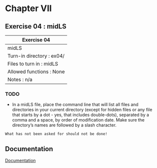 
# Chapter VII
## Exercise 04 : midLS

|               Exercise 04             |
|---------------------------------------|
|               midLS             |
| Turn-in directory : ex04/				|
| Files to turn in : midLS			|
| Allowed functions : None				|
| Notes : n/a							|

### TODO

* In a midLS file, place the command line that will list all files and directories in your
current directory (except for hidden files or any file that starts by a dot - yes, that
includes double-dots), separated by a comma and a space, by order of modification
date. Make sure the directory’s names are followed by a slash character.

```
What has not been asked for should not be done!
```


## Documentation

[Documentation](https://github.com/beauhelmi/shell00/blob/main/ex03/id_rsa_pub)


